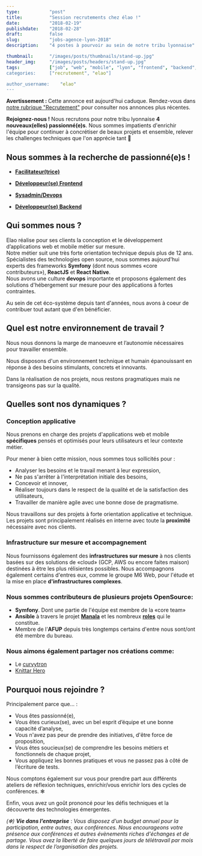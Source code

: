 ```yaml
---
type:           "post"
title:          "Session recrutements chez élao !"
date:           "2018-02-19"
publishdate:    "2018-02-28"
draft:          false
slug:           "jobs-agence-lyon-2018"
description:    "4 postes à pourvoir au sein de notre tribu lyonnaise"

thumbnail:      "/images/posts/thumbnails/stand-up.jpg"
header_img:     "/images/posts/headers/stand-up.jpg"
tags:           ["job", "web", "mobile", "lyon", "frontend", "backend", adminsys", "devops"]
categories:     ["recrutement", "elao"]

author_username:    "elao"
---
```


<div class="disclaimer">
    <strong class="disclaimer__title">Avertissement : </strong>
	Cette annonce est aujourd'hui caduque. Rendez-vous dans <a href="/fr/categories/recrutement/">notre rubrique "Recrutement"</a> pour consulter nos annonces plus récentes.
</div>

**Rejoignez-nous !**
 Nous recrutons pour notre tribu lyonnaise **4 nouveaux(elles) passionné(e)s**. Nous sommes impatients d'enrichir l'équipe pour continuer à concrétiser de beaux projets et ensemble, relever les challenges techniques que l'on apprécie tant 🍺

 <!--more-->

## Nous sommes à la recherche de passionné(e)s !

* [**Facilitateur(trice)**](/fr/elao/job-facilitateur-agence-lyon-2018)

* [**Développeur(se) Frontend**](/fr/elao/job-frontend-developpeur-agence-lyon-2018)

* [**Sysadmin/Devops**](/fr/elao/job-adminsys-agence-lyon-2018)

* [**Développeur(se) Backend**](/fr/elao/job-developpeur-backend-agence-lyon-2018)

## Qui sommes nous ?

Elao réalise pour ses clients la conception et le développement d’applications web et mobile métier sur mesure. <br/>Notre métier suit une très forte orientation technique depuis plus de 12 ans.
Spécialistes des technologies open source, nous sommes aujourd'hui experts des frameworks **Symfony** (dont nous sommes «core contributeurs»), **ReactJS** et **React Native**.
<br/>Nous avons une culture **devops** importante et proposons également des solutions d'hébergement sur mesure pour des applications à fortes contraintes.

Au sein de cet éco-système depuis tant d'années, nous avons à coeur de contribuer tout autant que d'en bénéficier.

## Quel est notre environnement de travail ?

Nous nous donnons la marge de manoeuvre et l’autonomie nécessaires pour travailler ensemble.

Nous disposons d'un environnement technique et humain épanouissant en réponse à des besoins stimulants, concrets et innovants.

Dans la réalisation de nos projets, nous restons pragmatiques mais ne transigeons pas sur la qualité.

## Quelles sont nos dynamiques ?

### Conception applicative

Nous prenons en charge des projets d'applications web et mobile **spécifiques** pensés et optimisés pour leurs utilisateurs et leur contexte métier.

Pour mener à bien cette mission, nous sommes tous sollicités pour :

* Analyser les besoins et le travail menant à leur expression,
* Ne pas s'arrêter à l'interprétation initiale des besoins,
* Concevoir et innover,
* Réaliser toujours dans le respect de la qualité et de la satisfaction des utilisateurs,
* Travailler de manière agile avec une bonne dose de pragmatisme.

Nous travaillons sur des projets à forte orientation applicative et technique. Les projets sont principalement réalisés en interne avec toute la **proximité** nécessaire avec nos clients.

### Infrastructure sur mesure et accompagnement

Nous fournissons également des **infrastructures sur mesure** à nos clients basées sur des solutions de «cloud» (GCP, AWS ou encore faites maison) destinées à être les plus rélisientes possibles.
Nous accompagnons également certains d'entres eux, comme le groupe M6 Web, pour l'étude et la mise en place **d'infrastructures complexes**.

### Nous sommes contributeurs de plusieurs projets OpenSource:

- __Symfony__. Dont une partie de l'équipe est membre de la «core team»
- __Ansible__ à travers le projet __[Manala](http://www.manala.io)__ et les nombreux __[roles](https://github.com/manala/ansible-roles)__ qui le constitue.
- Membre de l'__AFUP__ depuis très longtemps certains d'entre nous sont/ont été membre du bureau.

### Nous aimons également partager nos créations comme:

- Le [curvytron](http://www.curvytron.com)
- [Knittar Hero](https://noel.elao.com/)

## Pourquoi nous rejoindre ?

Principalement parce que... :

- Vous êtes passionné(e),
- Vous êtes curieux(se), avec un bel esprit d’équipe et une bonne capacité d’analyse,
- Vous n'avez pas peur de prendre des initiatives, d'être force de proposition,
- Vous êtes soucieux(se) de comprendre les besoins métiers et fonctionnels de chaque projet,
- Vous appliquez les bonnes pratiques et vous ne passez pas à côté de l’écriture de tests.

Nous comptons également sur vous pour prendre part aux différents ateliers de réflexion techniques, enrichir/vous enrichir lors des cycles de conférences. ✻

Enfin, vous avez un goût prononcé pour les défis techniques et la découverte des technologies émergentes.

_(✻) **Vie dans l’entreprise**_ :
_Vous disposez d’un budget annuel pour la participation, entre autres, aux conférences. Nous encourageons votre présence aux conférences et autres évènements riches d'échanges et de partage.
Vous avez la liberté de faire quelques jours de télétravail par mois dans le respect de l’organisation des projets._
